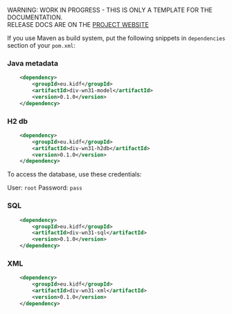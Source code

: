 <p class="josman-to-strip">
WARNING: WORK IN PROGRESS - THIS IS ONLY A TEMPLATE FOR THE DOCUMENTATION. <br/>
RELEASE DOCS ARE ON THE <a href="http://diversicon-kb.eu/manual/diversicon-wordnet-3.1" target="_blank">PROJECT WEBSITE</a>
</p>


If you use Maven as build system, put the following snippets in `dependencies` section of your `pom.xml`:



### Java metadata

```xml
	<dependency>
		<groupId>eu.kidf</groupId>
		<artifactId>div-wn31-model</artifactId>
		<version>0.1.0</version>		
	</dependency>

```


### H2 db 

```xml
	<dependency>
		<groupId>eu.kidf</groupId>
		<artifactId>div-wn31-h2db</artifactId>
		<version>0.1.0</version>		
	</dependency>

```

To access the database, use these credentials:

User: `root`
Password: `pass`

### SQL

```xml
	<dependency>
		<groupId>eu.kidf</groupId>
		<artifactId>div-wn31-sql</artifactId>
		<version>0.1.0</version>		
	</dependency>

```


### XML 

```xml
	<dependency>
		<groupId>eu.kidf</groupId>
		<artifactId>div-wn31-xml</artifactId>
		<version>0.1.0</version>		
	</dependency>

```
